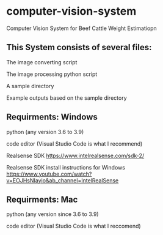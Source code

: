 # computer-vision-system
Computer Vision System for Beef Cattle Weight Estimatiopn

## This System consists of several files:

The image converting script

The image processing python script

A sample directory

Example outputs based on the sample directory


## Requirments: Windows

python (any version 3.6 to 3.9)

code editor (Visual Studio Code is what I recommend)

Realsense SDK https://www.intelrealsense.com/sdk-2/

Realsense SDK install instructions for Windows https://www.youtube.com/watch?v=EOJHsNIayio&ab_channel=IntelRealSense


## Requirments: Mac

python (any version since 3.6 to 3.9)

code editor (Visual Studio Code is what I reccomend)
